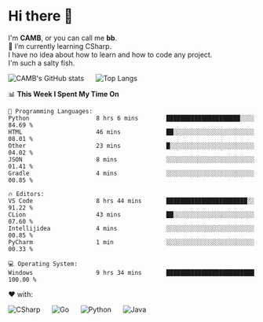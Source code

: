# Hi there 👋
<!--
**CAMB-dev/CAMB-dev** is a ✨ _special_ ✨ repository because its `README.md` (this file) appears on your GitHub profile.

Here are some ideas to get you started:

- 🔭 I’m currently working on ...
- 🌱 I’m currently learning ...
- 👯 I’m looking to collaborate on ...
- 🤔 I’m looking for help with ...
- 💬 Ask me about ...
- 📫 How to reach me: ...
- 😄 Pronouns: ...
- ⚡ Fun fact: ...
-->
 I'm **CAMB**, or you can call me **bb**.  
 🌱 I’m currently learning CSharp.  
 I have no idea about how to learn and how to code any project.  
 I'm such a salty fish.
 
 
![CAMB's GitHub stats](https://github-readme-stats.vercel.app/api?username=CAMB-dev&show_icons=true&theme=tokyonight)
&nbsp;&nbsp;&nbsp;&nbsp;
![Top Langs](https://github-readme-stats.vercel.app/api/top-langs/?username=CAMB-dev&langs_count=5&theme=tokyonight)


<!--START_SECTION:waka-->
📊 **This Week I Spent My Time On** 

```text
💬 Programming Languages: 
Python                   8 hrs 6 mins        █████████████████████░░░░   84.69 % 
HTML                     46 mins             ██░░░░░░░░░░░░░░░░░░░░░░░   08.01 % 
Other                    23 mins             █░░░░░░░░░░░░░░░░░░░░░░░░   04.02 % 
JSON                     8 mins              ░░░░░░░░░░░░░░░░░░░░░░░░░   01.41 % 
Gradle                   4 mins              ░░░░░░░░░░░░░░░░░░░░░░░░░   00.85 % 

🔥 Editors: 
VS Code                  8 hrs 44 mins       ███████████████████████░░   91.22 % 
CLion                    43 mins             ██░░░░░░░░░░░░░░░░░░░░░░░   07.60 % 
Intellijidea             4 mins              ░░░░░░░░░░░░░░░░░░░░░░░░░   00.85 % 
PyCharm                  1 min               ░░░░░░░░░░░░░░░░░░░░░░░░░   00.33 % 

💻 Operating System: 
Windows                  9 hrs 34 mins       █████████████████████████   100.00 % 
```


<!--END_SECTION:waka-->


❤ with:

![CSharp](https://img.shields.io/badge/CSharp-%23512BD4?style=for-the-badge&logo=.net)
&nbsp;&nbsp;&nbsp;&nbsp;
![Go](https://img.shields.io/badge/Go-000000?style=for-the-badge&logo=go)
&nbsp;&nbsp;&nbsp;&nbsp;
![Python](https://img.shields.io/badge/Python-000000?style=for-the-badge&logo=python)
&nbsp;&nbsp;&nbsp;&nbsp;
![Java](https://img.shields.io/badge/Java-964B00?style=for-the-badge&logo=openjdk)
